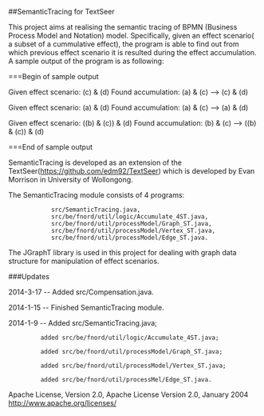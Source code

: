 ##SemanticTracing for TextSeer

This project aims at realising the semantic tracing of BPMN (Business Process Model and Notation) model. Specifically, given an effect scenario( a subset of a cummulative effect), the program is able to find out from which previous effect scenario it is resulted during the effect accumulation. A sample output of the program is as following:


===Begin of sample output

Given effect scenario: (c) & (d) 
Found accumulation: (a) & (c) --> (c) & (d)

Given effect scenario: (a) & (d) 
Found accumulation: (a) & (c) --> (a) & (d)

Given effect scenario: ((b) & (c)) & (d) 
Found accumulation: (b) & (c) --> ((b) & (c)) & (d)

===End of sample output


SemanticTracing is developed as an extension of the TextSeer(https://github.com/edm92/TextSeer) which is developed by Evan Morrison in University of Wollongong.

The SemanticTracing module consists of 4 programs:
```
            src/SemanticTracing.java, 
            src/be/fnord/util/logic/Accumulate_4ST.java,
            src/be/fnord/util/processModel/Graph_ST.java, 
            src/be/fnord/util/processModel/Vertex_ST.java, 
            src/be/fnord/util/processModel/Edge_ST.java. 
```
The JGraphT library is used in this project for dealing with graph data structure for manipulation of effect scenarios.

###Updates

2014-3-17 -- Added src/Compensation.java.

2014-1-15 -- Finished SemanticTracing module. 

2014-1-9  -- Added src/SemanticTracing.java;

             added src/be/fnord/util/logic/Accumulate_4ST.java;
             
             added src/be/fnord/util/processModel/Graph_ST.java; 
             
             added src/be/fnord/util/processModel/Vertex_ST.java; 
             
             added src/be/fnord/util/processMel/Edge_ST.java. 

Apache License, Version 2.0, Apache License Version 2.0, January 2004 http://www.apache.org/licenses/
